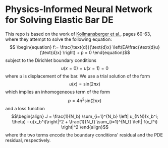 # Physics-Informed Neural Network for Solving Elastic Bar DE

This repo is based on the work of [Kollmansberger et al.](https://link.springer.com/book/10.1007/978-3-030-76587-3), pages 60-63, where they attempt to solve the following equation: $$ \begin{equation} f:= \frac{\text{d}}{\text{d}x} \left(EA\frac{\text{d}u}{\text{d}x} \right) + p = 0 \end{equation}$$ subject to the Dirichlet boundary conditions $$\begin{equation}u(x=0) = u(x=1) = 0\end{equation}$$ where $u$ is displacement of the bar. We use a trial solution of the form $$\begin{equation}u(x) = \text{sin}(2 \pi x)\end{equation}$$ which implies an inhomogeneous term of the form $$p = 4\pi^2 \text{sin}(2 \pi x)$$ and a loss function $$\begin{align} J = \frac{1}{N_b} \sum_{i=1}^{N_b} \left| u_{NN}(x_b^i; \theta) - u(x_b^i)\right|^2 + \frac{1}{N_f} \sum_{i=1}^{N_f} \left| f(x_f^i) \right|^2 \end{align}$$ where the two terms encode the boundary conditions' residual and the PDE residual, respectively.